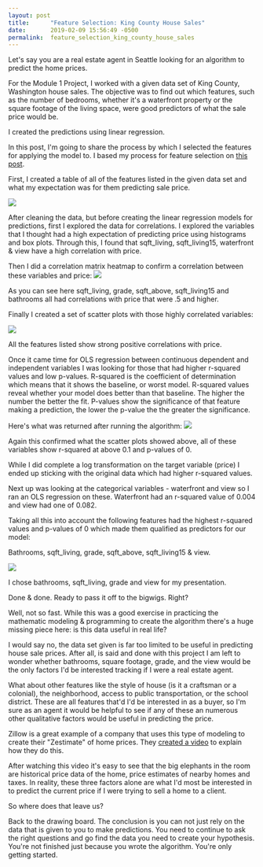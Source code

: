 ```yaml
---
layout: post
title:      "Feature Selection: King County House Sales"
date:       2019-02-09 15:56:49 -0500
permalink:  feature_selection_king_county_house_sales
---
```



Let's say you are a real estate agent in Seattle looking for an algorithm to predict the home prices.

For the Module 1 Project, I worked with a given data set of King County, Washington house sales. The objective was to find out which features, such as the number of bedrooms, whether it's a waterfront property or the square footage of the living space, were good predictors of what the sale price would be. 

I created the predictions using linear regression.

In this post, I'm going to share the process by which I selected the features for applying the model to. I based my process for feature selection on [this post](https://www.kaggle.com/pmarcelino/comprehensive-data-exploration-with-python).

First, I created a table of all of the features listed in the given data set and what my expectation was for them predicting sale price. 

![](https://httpsimage.com/v2/099b2c67-35c6-419f-bafb-e5e14804196b.png)

After cleaning the data, but before creating the linear regression models for predictions, first I explored the data for correlations. I explored the variables that I thought had a high expectation of predicting price using histograms and box plots. Through this, I found that sqft_living, sqft_living15, waterfront & view have a high correlation with price.

Then I did a correlation matrix heatmap to confirm a correlation between these variables and price:
![](https://i.ibb.co/txHzF84/Screen-Shot-2019-02-09-at-11-46-28-AM.png)

As you can see here sqft_living, grade, sqft_above, sqft_living15 and bathrooms all had correlations with price that were .5 and higher.

Finally I created a set of scatter plots with those highly correlated variables:

![](https://i.ibb.co/BcWZqvD/Screen-Shot-2019-02-09-at-11-49-08-AM.png)

All the features listed show strong positive correlations with price.

Once it came time for OLS regression between continuous dependent and independent variables I was looking for those that had higher r-squared values and low p-values. R-squared is the coefficient of determination which means that it shows the baseline, or worst model. R-squared values reveal whether your model does better than that baseline. The higher the number the better the fit. P-values show the significance of that feature making a prediction, the lower the p-value the the greater the significance. 

Here's what was returned after running the algorithm:
![](https://i.ibb.co/SBn43xh/Screen-Shot-2019-02-09-at-11-54-39-AM.png)

Again this confirmed what the scatter plots showed above, all of these variables show r-squared at above 0.1 and p-values of 0.

While I did complete a log transformation on the target variable (price) I ended up sticking with the original data which had higher r-squared values.

Next up was looking at the categorical variables - waterfront and view so I ran an OLS regression on these. Waterfront had an r-squared value of 0.004 and view had one of 0.082.

Taking all this into account the following features had the highest r-squared values and p-values of 0 which made them qualified as predictors for our model:

Bathrooms, sqft_living, grade, sqft_above, sqft_living15 & view.

![](https://i.ibb.co/yfd1Y53/Screen-Shot-2019-02-09-at-12-02-01-PM.png)

I chose bathrooms, sqft_living, grade and view for my presentation.

Done & done. Ready to pass it off to the bigwigs. Right?

Well, not so fast. While this was a good exercise in practicing the mathematic modeling & programming to create the algorithm there's a huge missing piece here: is this data useful in real life?

I would say no, the data set given is far too limited to be useful in predicting house sale prices. After all, is said and done with this project I am left to wonder whether bathrooms, square footage, grade, and the view would be the only factors I'd be interested tracking if I were a real estate agent.

What about other features like the style of house (is it a craftsman or a colonial), the neighborhood, access to public transportation, or the school district. These are all features that'd I'd be interested in as a buyer, so I'm sure as an agent it would be helpful to see if any of these an numerous other qualitative factors would be useful in predicting the price.

Zillow is a great example of a company that uses this type of modeling to create their "Zestimate" of home prices. They [created a video](https://www.zillow.com/zestimate/) to explain how they do this. 

After watching this video it's easy to see that the big elephants in the room are historical price data of the home, price estimates of nearby homes and taxes. In reality, these three factors alone are what I'd most be interested in to predict the current price if I were trying to sell a home to a client.

So where does that leave us?

Back to the drawing board. The conclusion is you can not just rely on the data that is given to you to make predictions. You need to continue to ask the right questions and go find the data you need to create your hypothesis. You're not finished just because you wrote the algorithm. You're only getting started.
